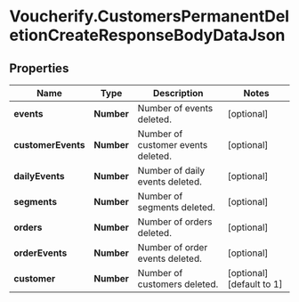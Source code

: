 # Voucherify.CustomersPermanentDeletionCreateResponseBodyDataJson

## Properties

Name | Type | Description | Notes
------------ | ------------- | ------------- | -------------
**events** | **Number** | Number of events deleted. | [optional] 
**customerEvents** | **Number** | Number of customer events deleted. | [optional] 
**dailyEvents** | **Number** | Number of daily events deleted. | [optional] 
**segments** | **Number** | Number of segments deleted. | [optional] 
**orders** | **Number** | Number of orders deleted. | [optional] 
**orderEvents** | **Number** | Number of order events deleted. | [optional] 
**customer** | **Number** | Number of customers deleted. | [optional] [default to 1]


